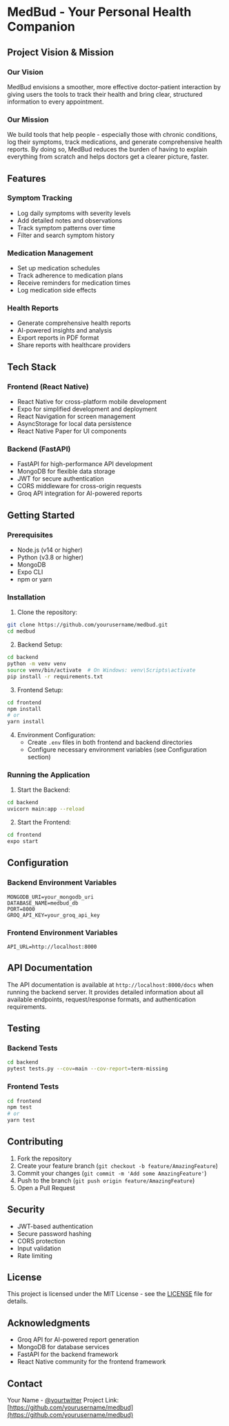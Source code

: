 # MedBud - Your Personal Health Companion

## Project Vision & Mission

### Our Vision
MedBud envisions a smoother, more effective doctor-patient interaction by giving users the tools to track their health and bring clear, structured information to every appointment.

### Our Mission
We build tools that help people - especially those with chronic conditions, log their symptoms, track medications, and generate comprehensive health reports. By doing so, MedBud reduces the burden of having to explain everything from scratch and helps doctors get a clearer picture, faster.

## Features

### Symptom Tracking
- Log daily symptoms with severity levels
- Add detailed notes and observations
- Track symptom patterns over time
- Filter and search symptom history

### Medication Management
- Set up medication schedules
- Track adherence to medication plans
- Receive reminders for medication times
- Log medication side effects

### Health Reports
- Generate comprehensive health reports
- AI-powered insights and analysis
- Export reports in PDF format
- Share reports with healthcare providers

## Tech Stack

### Frontend (React Native)
- React Native for cross-platform mobile development
- Expo for simplified development and deployment
- React Navigation for screen management
- AsyncStorage for local data persistence
- React Native Paper for UI components

### Backend (FastAPI)
- FastAPI for high-performance API development
- MongoDB for flexible data storage
- JWT for secure authentication
- CORS middleware for cross-origin requests
- Groq API integration for AI-powered reports

## Getting Started

### Prerequisites
- Node.js (v14 or higher)
- Python (v3.8 or higher)
- MongoDB
- Expo CLI
- npm or yarn

### Installation

1. Clone the repository:
```bash
git clone https://github.com/yourusername/medbud.git
cd medbud
```

2. Backend Setup:
```bash
cd backend
python -m venv venv
source venv/bin/activate  # On Windows: venv\Scripts\activate
pip install -r requirements.txt
```

3. Frontend Setup:
```bash
cd frontend
npm install
# or
yarn install
```

4. Environment Configuration:
   - Create `.env` files in both frontend and backend directories
   - Configure necessary environment variables (see Configuration section)

### Running the Application

1. Start the Backend:
```bash
cd backend
uvicorn main:app --reload
```

2. Start the Frontend:
```bash
cd frontend
expo start
```

## Configuration

### Backend Environment Variables
```env
MONGODB_URI=your_mongodb_uri
DATABASE_NAME=medbud_db
PORT=8000
GROQ_API_KEY=your_groq_api_key
```

### Frontend Environment Variables
```env
API_URL=http://localhost:8000
```

## API Documentation

The API documentation is available at `http://localhost:8000/docs` when running the backend server. It provides detailed information about all available endpoints, request/response formats, and authentication requirements.

## Testing

### Backend Tests
```bash
cd backend
pytest tests.py --cov=main --cov-report=term-missing
```

### Frontend Tests
```bash
cd frontend
npm test
# or
yarn test
```

## Contributing

1. Fork the repository
2. Create your feature branch (`git checkout -b feature/AmazingFeature`)
3. Commit your changes (`git commit -m 'Add some AmazingFeature'`)
4. Push to the branch (`git push origin feature/AmazingFeature`)
5. Open a Pull Request

## Security

- JWT-based authentication
- Secure password hashing
- CORS protection
- Input validation
- Rate limiting

## License

This project is licensed under the MIT License - see the [LICENSE](LICENSE) file for details.

## Acknowledgments

- Groq API for AI-powered report generation
- MongoDB for database services
- FastAPI for the backend framework
- React Native community for the frontend framework

## Contact

Your Name - [@yourtwitter](https://twitter.com/yourtwitter)
Project Link: [https://github.com/yourusername/medbud](https://github.com/yourusername/medbud)